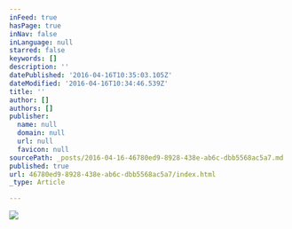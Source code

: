 ```yaml
---
inFeed: true
hasPage: true
inNav: false
inLanguage: null
starred: false
keywords: []
description: ''
datePublished: '2016-04-16T10:35:03.105Z'
dateModified: '2016-04-16T10:34:46.539Z'
title: ''
author: []
authors: []
publisher:
  name: null
  domain: null
  url: null
  favicon: null
sourcePath: _posts/2016-04-16-46780ed9-8928-438e-ab6c-dbb5568ac5a7.md
published: true
url: 46780ed9-8928-438e-ab6c-dbb5568ac5a7/index.html
_type: Article

---
```

![](https://the-grid-user-content.s3-us-west-2.amazonaws.com/345349e6-35c0-4b10-b84d-3b3f8efe8bea.png)